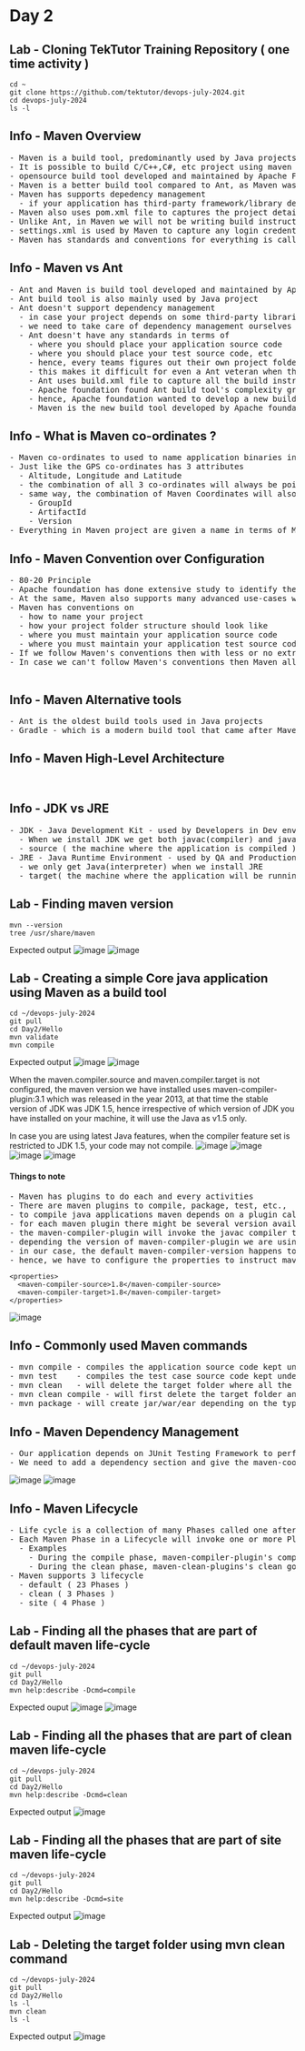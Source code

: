 # Day 2

## Lab - Cloning TekTutor Training Repository ( one time activity )
```
cd ~
git clone https://github.com/tektutor/devops-july-2024.git
cd devops-july-2024
ls -l
```

## Info - Maven Overview
<pre>
- Maven is a build tool, predominantly used by Java projects but it is language agnostic(independent) tool
- It is possible to build C/C++,C#, etc project using maven 
- opensource build tool developed and maintained by Apache Foundation 
- Maven is a better build tool compared to Ant, as Maven was created by same Apache Foundation resolving all the issues that Ant build tool had
- Maven has supports depedency management
  - if your application has third-party framework/library dependency, those jar files will be automatically downloaded and their class path is managed by Maven if you have just mentioned the maven co-ordinates of the dependent libraries in the pom.xml
- Maven also uses pom.xml file to captures the project details
- Unlike Ant, in Maven we will not be writing build instructions in pom.xml, we just provide some meta-data while Maven takes care of build the language specific build instructions
- settings.xml is used by Maven to capture any login credentials, gloabal maven settings, etc.,
- Maven has standards and conventions for everything is called Convention over Configuration
</pre>

## Info - Maven vs Ant
<pre>
- Ant and Maven is build tool developed and maintained by Apache Foundation
- Ant build tool is also mainly used by Java project
- Ant doesn't support dependency management
  - in case your project depends on some third-party libraries, Ant doesn't have an inbuilt feature to download them, manage class path, etc
  - we need to take care of dependency management ourselves
  - Ant doesn't have any standards in terms of
    - where you should place your application source code
    - where you should place your test source code, etc
    - hence, every teams figures out their own project folder structure
    - this makes it difficult for even a Ant veteran when they move in to a new project which is based on Ant
    - Ant uses build.xml file to capture all the build instructions, which is not a good idea
    - Apache foundation found Ant build tool's complexity grows as the size of project grows
    - hence, Apache foundation wanted to develop a new build tool which will solve all the above Ant issues
    - Maven is the new build tool developed by Apache foundation which solves all the Ant issues
</pre>

## Info - What is Maven co-ordinates ?
<pre>
- Maven co-ordinates to used to name application binaries in such a way, each artifactory(.jar, war, ear, zip, etc) has an unique name within the Maven repositories
- Just like the GPS co-ordinates has 3 attributes
  - Altitude, Longitude and Latitude
  - the combination of all 3 co-ordinates will always be pointing to an unique location on earth
  - same way, the combination of Maven Coordinates will also be unique to point to single artifact
    - GroupId
    - ArtifactId
    - Version 
- Everything in Maven project are given a name in terms of Maven co-ordinates
</pre>  

## Info - Maven Convention over Configuration
<pre>
- 80-20 Principle
- Apache foundation has done extensive study to identify the most common usecase of Maven and they made it simple
- At the same, Maven also supports many advanced use-cases where you may not be able to follow the Maven's conventions strictly, in such cases you need to do more configurations in pom.xml and settings.xml files.
- Maven has conventions on
  - how to name your project
  - how your project folder structure should look like
  - where you must maintain your application source code 
  - where you must maintain your application test source code
- If we follow Maven's conventions then with less or no extra configuraiton we can manage a project 
- In case we can't follow Maven's conventions then Maven allows us configure to help Maven follow your convention
  
</pre>  

## Info - Maven Alternative tools
<pre>
- Ant is the oldest build tools used in Java projects
- Gradle - which is a modern build tool that came after Maven
</pre>

## Info - Maven High-Level Architecture
<pre>
  
</pre>

## Info - JDK vs JRE
<pre>
- JDK - Java Development Kit - used by Developers in Dev environment
  - When we install JDK we get both javac(compiler) and java(interpretter)
  - source ( the machine where the application is compiled )
- JRE - Java Runtime Environment - used by QA and Production environments
  - we only get Java(interpreter) when we install JRE
  - target( the machine where the application will be running)
</pre>


## Lab - Finding maven version
```
mvn --version
tree /usr/share/maven
```

Expected output
![image](https://github.com/user-attachments/assets/2b3db5bd-5a06-43a2-abb9-e0082fcac5ce)
![image](https://github.com/user-attachments/assets/996d13ae-4cff-434d-862f-35f61a18610f)

## Lab - Creating a simple Core java application using Maven as a build tool
```
cd ~/devops-july-2024
git pull
cd Day2/Hello
mvn validate
mvn compile
```

Expected output
![image](https://github.com/user-attachments/assets/b4491893-ebb9-495d-b0c1-0bf443cb3bd3)
![image](https://github.com/user-attachments/assets/a01cc59a-f1c0-468c-9458-75dda5c5a92b)

When the maven.compiler.source and maven.compiler.target is not configured, the maven version we have installed uses maven-compiler-plugin:3.1 which was released in the year 2013, at that time the stable version of JDK was JDK 1.5, hence irrespective of which version of JDK you have installed on your machine, it will use the Java as v1.5 only.

In case you are using latest Java features, when the compiler feature set is restricted to JDK 1.5, your code may not compile.
![image](https://github.com/user-attachments/assets/9768ff82-d100-4c18-9f88-286680b97c6b)
![image](https://github.com/user-attachments/assets/d1dc4934-5b81-446d-944e-feaa1dd50594)
![image](https://github.com/user-attachments/assets/1eeb5395-9b8a-43ad-a28f-80f3954a7dff)
![image](https://github.com/user-attachments/assets/2c2d4f32-b7a6-4293-a8e9-2c26b1c51014)

#### Things to note
<pre>
- Maven has plugins to do each and every activities
- There are maven plugins to compile, package, test, etc.,
- to compile java applications maven depends on a plugin called maven-compiler-plugin
- for each maven plugin there might be several version available in the Maven Central Repository, we can configure the pom.xml to use any specific version of maven-compiler-plugin.
- the maven-compiler-plugin will invoke the javac compiler to compile the java project
- depending the version of maven-compiler-plugin we are using it may a default version of JDK
- in our case, the default maven-compiler-version happens to be 3.1 which uses JDK 1.5 and JRE 1.5 
- hence, we have to configure the properties to instruct maven to use a specific version of JDK and JRE
</pre>
  ```
  <properties>
    <maven-compiler-source>1.8</maven-compiler-source>
    <maven-compiler-target>1.8</maven-compiler-target>
  </properties>
  ```
![image](https://github.com/user-attachments/assets/7f5e0d81-d8f5-4e0c-a32d-3098e1dd5298)

## Info - Commonly used Maven commands
<pre>
- mvn compile - compiles the application source code kept under src/main/java and sub-folders
- mvn test    - compiles the test case source code kept under src/test/java and sub-folders
- mvn clean   - will delete the target folder where all the .class, jar/war/ear files are stored
- mvn clean compile - will first delete the target folder and compiles the applicaiton source code
- mvn package - will create jar/war/ear depending on the type of your project
</pre>

## Info - Maven Dependency Management
<pre>
- Our application depends on JUnit Testing Framework to perform automatted Unit and Integration Testing
- We need to add a dependency section and give the maven-coordinated of Junit testing framework jar 
</pre>
![image](https://github.com/user-attachments/assets/5d8ef6ab-01e7-4124-a566-652ae3f857b8)
![image](https://github.com/user-attachments/assets/ad09947d-3773-48d5-8326-9b945d9e90ea)

## Info - Maven Lifecycle
<pre>
- Life cycle is a collection of many Phases called one after the other in a particular sequence
- Each Maven Phase in a Lifecycle will invoke one or more Plugins goals
  - Examples
    - During the compile phase, maven-compiler-plugin's compile goal is invoked
    - During the clean phase, maven-clean-plugins's clean goal is invoked
- Maven supports 3 lifecycle
  - default ( 23 Phases )
  - clean ( 3 Phases )
  - site ( 4 Phase )
</pre>

## Lab - Finding all the phases that are part of default maven life-cycle
```
cd ~/devops-july-2024
git pull
cd Day2/Hello
mvn help:describe -Dcmd=compile 
```

Expected ouput
![image](https://github.com/user-attachments/assets/8db49337-bc96-4b33-93bd-7d29adce7cb2)
![image](https://github.com/user-attachments/assets/f90a8f48-af79-45be-b07d-eb0af5d01e9d)

## Lab - Finding all the phases that are part of clean maven life-cycle
```
cd ~/devops-july-2024
git pull
cd Day2/Hello
mvn help:describe -Dcmd=clean 
```

Expected output
![image](https://github.com/user-attachments/assets/6ae78de1-7338-4fae-a50c-202505a9a2e0)


## Lab - Finding all the phases that are part of site maven life-cycle
```
cd ~/devops-july-2024
git pull
cd Day2/Hello
mvn help:describe -Dcmd=site 
```

Expected output
![image](https://github.com/user-attachments/assets/d57f6478-8822-4cbb-a683-a45b239685aa)

## Lab - Deleting the target folder using mvn clean command
```
cd ~/devops-july-2024
git pull
cd Day2/Hello
ls -l
mvn clean
ls -l
```

Expected output
![image](https://github.com/user-attachments/assets/8ce3e38a-654b-4a42-b20b-1fe6c86cdee7)
